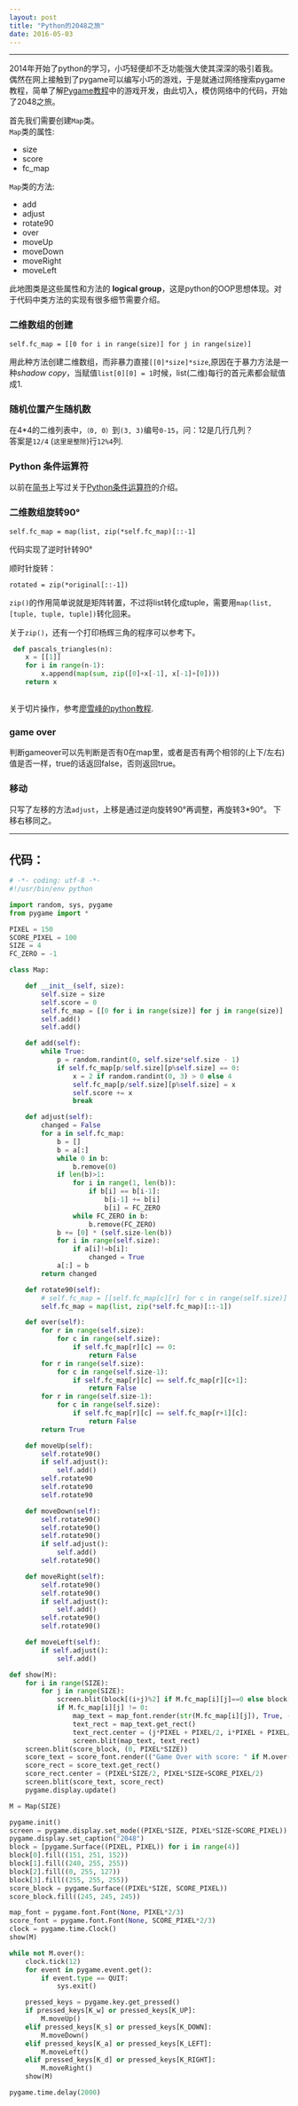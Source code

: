 ```yaml
---
layout: post
title: "Python的2048之旅"
date: 2016-05-03
---
```


------

  2014年开始了python的学习，小巧轻便却不乏功能强大使其深深的吸引着我。   
  偶然在网上接触到了pygame可以编写小巧的游戏，于是就通过网络搜索pygame教程，简单了解[Pygame教程](http://simple-is-better.com/news/361)中的游戏开发，由此切入，模仿网络中的代码，开始了2048之旅。


首先我们需要创建`Map`类。  
`Map`类的属性:  

- size  
- score  
- fc_map  

`Map`类的方法:  

- add
- adjust
- rotate90
- over
- moveUp
- moveDown
- moveRight
- moveLeft

 此地图类是这些属性和方法的 **logical group**，这是python的OOP思想体现。对于代码中类方法的实现有很多细节需要介绍。  
 
###  二维数组的创建

    self.fc_map = [[0 for i in range(size)] for j in range(size)]  

用此种方法创建二维数组，而非暴力直接`[[0]*size]*size`,原因在于暴力方法是一种*shadow copy*，当赋值`list[0][0] = 1`时候，list(二维)每行的首元素都会赋值成1.

### 随机位置产生随机数

在4*4的二维列表中，`（0, 0）`到`(3, 3)`编号`0-15`，问：12是几行几列？  
答案是`12/4` (`这里是整除`)行`12%4`列.


### Python 条件运算符

以前在[简书](http://www.jianshu.com/)上写过关于[Python条件运算符](http://www.jianshu.com/p/6d6e06fa8267)的介绍。


### 二维数组旋转90°

    self.fc_map = map(list, zip(*self.fc_map)[::-1]  


代码实现了逆时针转90°



顺时针旋转：  

    rotated = zip(*original[::-1])
    
 
 `zip()`的作用简单说就是矩阵转置，不过将list转化成tuple，需要用`map(list, [tuple, tuple, tuple])`转化回来。
 
 关于`zip()`，还有一个打印杨辉三角的程序可以参考下。
 
 
```python
 def pascals_triangles(n):
    x = [[1]]
    for i in range(n-1):
        x.append(map(sum, zip([0]+x[-1], x[-1]+[0])))
    return x
    
```


 
 
 关于切片操作，参考[廖雪峰的python教程](http://www.liaoxuefeng.com/wiki/001374738125095c955c1e6d8bb493182103fac9270762a000/0013868196352269f28f1f00aee485ea27e3c4e47f12bc7000).
 
 
### game over

判断gameover可以先判断是否有0在map里，或者是否有两个相邻的(上下/左右)值是否一样，true的话返回false，否则返回true。


### 移动

只写了左移的方法`adjust`，上移是通过逆向旋转90°再调整，再旋转3*90°。
下移右移同之。




---


## 代码：



```python
# -*- coding: utf-8 -*-
#!/usr/bin/env python

import random, sys, pygame
from pygame import *

PIXEL = 150
SCORE_PIXEL = 100
SIZE = 4
FC_ZERO = -1

class Map:

    def __init__(self, size):
        self.size = size
        self.score = 0
        self.fc_map = [[0 for i in range(size)] for j in range(size)]
        self.add()
        self.add()

    def add(self):
        while True:
            p = random.randint(0, self.size*self.size - 1)
            if self.fc_map[p/self.size][p%self.size] == 0:
                x = 2 if random.randint(0, 3) > 0 else 4
                self.fc_map[p/self.size][p%self.size] = x
                self.score += x
                break

    def adjust(self):
        changed = False
        for a in self.fc_map:
            b = []
            b = a[:]
            while 0 in b:
                b.remove(0)
            if len(b)>1:
                for i in range(1, len(b)):
                    if b[i] == b[i-1]:
                        b[i-1] += b[i]
                        b[i] = FC_ZERO
                while FC_ZERO in b:
                    b.remove(FC_ZERO)
            b += [0] * (self.size-len(b))
            for i in range(self.size):
                if a[i]!=b[i]:
                    changed = True
            a[:] = b
        return changed

    def rotate90(self):
        # self.fc_map = [[self.fc_map[c][r] for c in range(self.size)] for r in reversed(range(self.size))] # bad way
        self.fc_map = map(list, zip(*self.fc_map)[::-1])

    def over(self):
        for r in range(self.size):
            for c in range(self.size):
                if self.fc_map[r][c] == 0:
                    return False
        for r in range(self.size):
            for c in range(self.size-1):
                if self.fc_map[r][c] == self.fc_map[r][c+1]:
                    return False
        for r in range(self.size-1):
            for c in range(self.size):
                if self.fc_map[r][c] == self.fc_map[r+1][c]:
                    return False
        return True

    def moveUp(self):
        self.rotate90()
        if self.adjust():
            self.add()
        self.rotate90
        self.rotate90
        self.rotate90

    def moveDown(self):
        self.rotate90()
        self.rotate90()
        self.rotate90()
        if self.adjust():
            self.add()
        self.rotate90()

    def moveRight(self):
        self.rotate90()
        self.rotate90()
        if self.adjust():
            self.add()
        self.rotate90()
        self.rotate90()

    def moveLeft(self):
        if self.adjust():
            self.add()

def show(M):
    for i in range(SIZE):
        for j in range(SIZE):
            screen.blit(block[(i+j)%2] if M.fc_map[i][j]==0 else block[2 + (i+j)%2], (j*PIXEL, i*PIXEL))
            if M.fc_map[i][j] != 0:
                map_text = map_font.render(str(M.fc_map[i][j]), True, (106, 90, 205))
                text_rect = map_text.get_rect()
                text_rect.center = (j*PIXEL + PIXEL/2, i*PIXEL + PIXEL/2)
                screen.blit(map_text, text_rect)
    screen.blit(score_block, (0, PIXEL*SIZE))
    score_text = score_font.render(("Game Over with score: " if M.over() else "Score: ") + str(M.score), True, (106, 90, 205))
    score_rect = score_text.get_rect()
    score_rect.center = (PIXEL*SIZE/2, PIXEL*SIZE+SCORE_PIXEL/2)
    screen.blit(score_text, score_rect)
    pygame.display.update()

M = Map(SIZE)

pygame.init()
screen = pygame.display.set_mode((PIXEL*SIZE, PIXEL*SIZE+SCORE_PIXEL))
pygame.display.set_caption("2048")
block = [pygame.Surface((PIXEL, PIXEL)) for i in range(4)]
block[0].fill((151, 251, 152))
block[1].fill((240, 255, 255))
block[2].fill((0, 255, 127))
block[3].fill((255, 255, 255))
score_block = pygame.Surface((PIXEL*SIZE, SCORE_PIXEL))
score_block.fill((245, 245, 245))

map_font = pygame.font.Font(None, PIXEL*2/3)
score_font = pygame.font.Font(None, SCORE_PIXEL*2/3)
clock = pygame.time.Clock()
show(M)

while not M.over():
    clock.tick(12)
    for event in pygame.event.get():
        if event.type == QUIT:
            sys.exit()

    pressed_keys = pygame.key.get_pressed()
    if pressed_keys[K_w] or pressed_keys[K_UP]:
        M.moveUp()
    elif pressed_keys[K_s] or pressed_keys[K_DOWN]:
        M.moveDown()
    elif pressed_keys[K_a] or pressed_keys[K_LEFT]:
        M.moveLeft()
    elif pressed_keys[K_d] or pressed_keys[K_RIGHT]:
        M.moveRight()
    show(M)

pygame.time.delay(2000)
```
